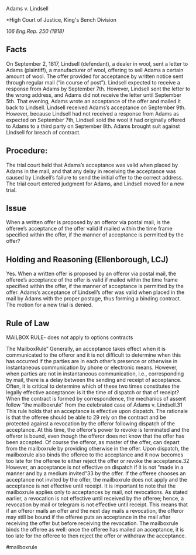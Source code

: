 Adams v. Lindsell

*High Court of Justice, King's Bench Division

*106 Eng.Rep. 250 (1818)* 

## Facts

On September 2, 1817, Lindsell (defendant), a dealer in wool, sent a letter to Adams (plaintiff), a manufacturer of wool, offering to sell Adams a certain amount of wool. The offer provided for acceptance by written notice sent through regular mail (“in course of post”). Lindsell expected to receive a response from Adams by September 7th. However, Lindsell sent the letter to the wrong address, and Adams did not receive the letter until September 5th. That evening, Adams wrote an acceptance of the offer and mailed it back to Lindsell. Lindsell received Adams’s acceptance on September 9th. However, because Lindsell had not received a response from Adams as expected on September 7th, Lindsell sold the wool it had originally offered to Adams to a third party on September 8th. Adams brought suit against Lindsell for breach of contract. 

## Procedure: 
The trial court held that Adams’s acceptance was valid when placed by Adams in the mail, and that any delay in receiving the acceptance was caused by Lindsell’s failure to send the initial offer to the correct address. The trial court entered judgment for Adams, and Lindsell moved for a new trial.

## Issue

When a written offer is proposed by an offeror via postal mail, is the offeree’s acceptance of the offer valid if mailed within the time frame specified within the offer, if the manner of acceptance is permitted by the offer?

## Holding and Reasoning (Ellenborough, LCJ)

Yes. When a written offer is proposed by an offeror via postal mail, the offeree’s acceptance of the offer is valid if mailed within the time frame specified within the offer, if the manner of acceptance is permitted by the offer. Adams’s acceptance of Lindsell’s offer was valid when placed in the mail by Adams with the proper postage, thus forming a binding contract. The motion for a new trial is denied.

## Rule of Law

MAILBOX RULE- does not apply to options contracts

The MailboxRule” Generally, an acceptance takes effect when it is communicated to the offeror and it is not difficult to determine when this has occurred if the parties are in each other’s presence or otherwise in instantaneous communication by phone or electronic means. However, when parties are not in instantaneous communication, i.e., corresponding by mail, there is a delay between the sending and receipt of acceptance. Often, it is critical to determine which of these two times constitutes the legally effective acceptance: is it the time of dispatch or that of receipt? When the contract is formed by correspondence, the mechanics of assent follow “the mailboxrule” from the celebrated case of Adams v. Lindsell.31 This rule holds that an acceptance is effective upon dispatch. The rationale is that the offeree should be able to 29 rely on the contract and be protected against a revocation by the offeror following dispatch of the acceptance. At this time, the offeror’s power to revoke is terminated and the offeror is bound, even though the offeror does not know that the offer has been accepted. Of course the offeror, as master of the offer, can depart from the mailboxrule by providing otherwise in the offer. Upon dispatch, the mailboxrule also binds the offeree to the acceptance and it now becomes too late for the offeree to either reject the offer or revoke the acceptance.32 However, an acceptance is not effective on dispatch if it is not “made in a manner and by a medium invited”33 by the offer. If the offeree chooses an acceptance not invited by the offer, the mailboxrule does not apply and the acceptance is not effective until receipt. It is important to note that the mailboxrule applies only to acceptances by mail, not revocations. As stated earlier, a revocation is not effective until received by the offeree; hence, a revocation by mail or telegram is not effective until receipt. This means that if an offeror mails an offer and the next day mails a revocation, the offeror may still be bound if the offeree puts an acceptance in the mail after receiving the offer but before receiving the revocation. The mailboxrule binds the offeree as well: once the offeree has mailed an acceptance, it is too late for the offeree to then reject the offer or withdraw the acceptance.

#mailboxrule